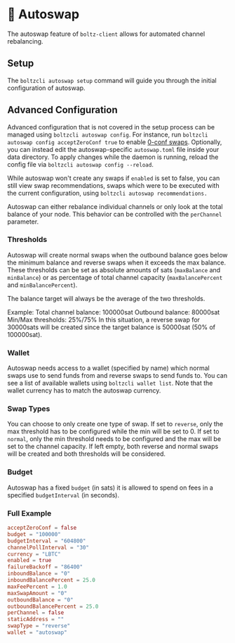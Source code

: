 # 🔁 Autoswap

The autoswap feature of `boltz-client` allows for automated channel rebalancing.

## Setup

The `boltzcli autoswap setup` command will guide you through the initial configuration of autoswap.

## Advanced Configuration

Advanced configuration that is not covered in the setup process can be managed using `boltzcli autoswap config`. For instance, run `boltzcli autoswap config acceptZeroConf true` to enable [0-conf swaps](https://docs.boltz.exchange/v/api/0-conf). Optionally, you can instead edit the autoswap-specific `autoswap.toml` file inside your data directory. To apply changes while the daemon is running, reload the config file via `boltzcli autoswap config --reload`.

While autoswap won't create any swaps if `enabled` is set to false, you can still view swap recommendations, swaps which were to be executed with the current configuration, using `boltzcli autoswap recommendations.`

Autoswap can either rebalance individual channels or only look at the total balance of your node. This behavior can be controlled with the `perChannel` parameter.

### Thresholds

Autoswap will create normal swaps when the outbound balance goes below the minimum balance and reverse swaps when it exceeds the max balance. These thresholds can be set as absolute amounts of sats (`maxBalance` and `minBalance`) or as percentage of total channel capacity (`maxBalancePercent` and `minBalancePercent`).

The balance target will always be the average of the two thresholds.

Example:
Total channel balance: 100000sat
Outbound balance: 80000sat
Min/Max thresholds: 25%/75%
In this situation, a reverse swap for 30000sats will be created since the target balance is 50000sat (50% of 100000sat).

### Wallet

Autoswap needs access to a wallet (specified by name) which normal swaps use to send funds from and reverse swaps to send funds to. You can see a list of available wallets using `boltzcli wallet list`. Note that the wallet currency has to match the autoswap currency.

### Swap Types

You can choose to only create one type of swap. If set to `reverse`, only the max threshold has to be configured while the min will be set to 0. If set to `normal`, only the min threshold needs to be configured and the max will be set to the channel capacity. If left empty, both reverse and normal swaps will be created and both thresholds will be considered.

### Budget

Autoswap has a fixed `budget` (in sats) it is allowed to spend on fees in a specified `budgetInterval` (in seconds).

### Full Example

```toml
acceptZeroConf = false
budget = "100000"
budgetInterval = "604800"
channelPollInterval = "30"
currency = "LBTC"
enabled = true
failureBackoff = "86400"
inboundBalance = "0"
inboundBalancePercent = 25.0
maxFeePercent = 1.0
maxSwapAmount = "0"
outboundBalance = "0"
outboundBalancePercent = 25.0
perChannel = false
staticAddress = ""
swapType = "reverse"
wallet = "autoswap"
```
